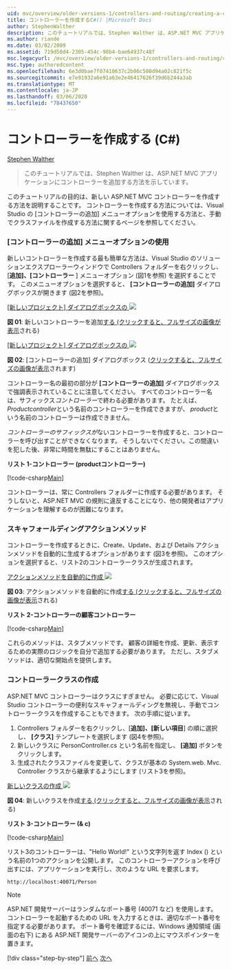 ```yaml
---
uid: mvc/overview/older-versions-1/controllers-and-routing/creating-a-controller-cs
title: コントローラーを作成するC#() |Microsoft Docs
author: StephenWalther
description: このチュートリアルでは、Stephen Walther は、ASP.NET MVC アプリケーションにコントローラーを追加する方法を示しています。
ms.author: riande
ms.date: 03/02/2009
ms.assetid: 719d50d4-2305-454c-98b4-bae64937c48f
msc.legacyurl: /mvc/overview/older-versions-1/controllers-and-routing/creating-a-controller-cs
msc.type: authoredcontent
ms.openlocfilehash: 6e3d0bae7f07410637c2b06c500d94a02c821f5c
ms.sourcegitcommit: e7e91932a6e91a63e2e46417626f39d6b244a3ab
ms.translationtype: MT
ms.contentlocale: ja-JP
ms.lasthandoff: 03/06/2020
ms.locfileid: "78437650"
---
```

# <a name="creating-a-controller-c"></a>コントローラーを作成する (C#)

[Stephen Walther](https://github.com/StephenWalther)

> このチュートリアルでは、Stephen Walther は、ASP.NET MVC アプリケーションにコントローラーを追加する方法を示しています。

このチュートリアルの目的は、新しい ASP.NET MVC コントローラーを作成する方法を説明することです。 コントローラーを作成する方法については、Visual Studio の [コントローラーの追加] メニューオプションを使用する方法と、手動でクラスファイルを作成する方法に関するページを参照してください。

### <a name="using-the-add-controller-menu-option"></a>[コントローラーの追加] メニューオプションの使用

新しいコントローラーを作成する最も簡単な方法は、Visual Studio のソリューションエクスプローラーウィンドウで Controllers フォルダーを右クリックし、[**追加]、[コントローラー** ] メニューオプション (図1を参照) を選択することです。 このメニューオプションを選択すると、 **[コントローラーの追加]** ダイアログボックスが開きます (図2を参照)。

[[新しいプロジェクト] ダイアログボックスの ![](creating-a-controller-cs/_static/image1.jpg)](creating-a-controller-cs/_static/image1.png)

**図 01**: 新しいコントローラーを追加[する (クリックすると、フルサイズの画像が表示](creating-a-controller-cs/_static/image2.png)される)

[[新しいプロジェクト] ダイアログボックスの ![](creating-a-controller-cs/_static/image2.jpg)](creating-a-controller-cs/_static/image3.png)

**図 02**: [コントローラーの追加] ダイアログボックス ([クリックすると、フルサイズの画像が表示](creating-a-controller-cs/_static/image4.png)されます)

コントローラー名の最初の部分が **[コントローラーの追加]** ダイアログボックスで強調表示されていることに注意してください。 すべてのコントローラー名は、サフィックス*コントローラー*で終わる必要があります。 たとえば、 *Productcontroller*という名前のコントローラーを作成できますが、 *product*という名前のコントローラーは作成できません。

*コントローラーのサフィックスが*ないコントローラーを作成すると、コントローラーを呼び出すことができなくなります。 そうしないでください。この間違いを犯した後、非常に時間を無駄にすることはありません。

**リスト 1-コントローラー (productコントローラー)**

[!code-csharp[Main](creating-a-controller-cs/samples/sample1.cs)]

コントローラーは、常に Controllers フォルダーに作成する必要があります。 そうしないと、ASP.NET MVC の規則に違反することになり、他の開発者はアプリケーションを理解するのが困難になります。

### <a name="scaffolding-action-methods"></a>スキャフォールディングアクションメソッド

コントローラーを作成するときに、Create、Update、および Details アクションメソッドを自動的に生成するオプションがあります (図3を参照)。 このオプションを選択すると、リスト2のコントローラークラスが生成されます。

[アクションメソッドを自動的に作成 ![](creating-a-controller-cs/_static/image3.jpg)](creating-a-controller-cs/_static/image5.png)

**図 03**: アクションメソッドを自動的に作成[する (クリックすると、フルサイズの画像が表示](creating-a-controller-cs/_static/image6.png)される)

**リスト 2-コントローラーの顧客コントローラー**

[!code-csharp[Main](creating-a-controller-cs/samples/sample2.cs)]

これらのメソッドは、スタブメソッドです。 顧客の詳細を作成、更新、表示するための実際のロジックを自分で追加する必要があります。 ただし、スタブメソッドは、適切な開始点を提供します。

### <a name="creating-a-controller-class"></a>コントローラークラスの作成

ASP.NET MVC コントローラーはクラスにすぎません。 必要に応じて、Visual Studio コントローラーの便利なスキャフォールディングを無視し、手動でコントローラークラスを作成することもできます。 次の手順に従います。

1. Controllers フォルダーを右クリックし、[**追加]、[新しい項目**] の順に選択し、 **[クラス]** テンプレートを選択します (図4を参照)。
2. 新しいクラスに PersonController.cs という名前を指定し、 **[追加]** ボタンをクリックします。
3. 生成されたクラスファイルを変更して、クラスが基本の System.web. Mvc. Controller クラスから継承するようにします (リスト3を参照)。

[新しいクラスの作成 ![](creating-a-controller-cs/_static/image4.jpg)](creating-a-controller-cs/_static/image7.png)

**図 04**: 新しいクラスを作成[する (クリックすると、フルサイズの画像が表示](creating-a-controller-cs/_static/image8.png)される)

**リスト 3-コントローラー (& c)**

[!code-csharp[Main](creating-a-controller-cs/samples/sample3.cs)]

リスト3のコントローラーは、"Hello World!" という文字列を返す Index () という名前の1つのアクションを公開します。 このコントローラーアクションを呼び出すには、アプリケーションを実行し、次のような URL を要求します。

`http://localhost:40071/Person`

> [!NOTE]
> 
> ASP.NET 開発サーバーはランダムなポート番号 (40071 など) を使用します。 コントローラーを起動するための URL を入力するときは、適切なポート番号を指定する必要があります。 ポート番号を確認するには、Windows 通知領域 (画面の右下) にある ASP.NET 開発サーバーのアイコンの上にマウスポインターを置きます。
> 
> [!div class="step-by-step"]
> [前へ](adding-dynamic-content-to-a-cached-page-cs.md)
> [次へ](creating-an-action-cs.md)
